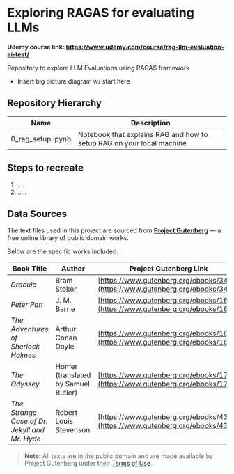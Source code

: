 # Exploring RAGAS for evaluating LLMs

**Udemy course link: https://www.udemy.com/course/rag-llm-evaluation-ai-test/**

Repository to explore LLM Evaluations using RAGAS framework

- Insert big picture diagram w/ start here

## Repository Hierarchy

|Name|Description|
|----|----|
|0_rag_setup.ipynb|Notebook that explains RAG and how to setup RAG on your local machine|

## Steps to recreate

1. ....
2. .....

## Data Sources

The text files used in this project are sourced from **[Project Gutenberg](https://www.gutenberg.org/)** — a free online library of public domain works.

Below are the specific works included:

| Book Title                                    | Author                              | Project Gutenberg Link                                                         |
| --------------------------------------------- | ----------------------------------- | ------------------------------------------------------------------------------ |
| *Dracula*                                     | Bram Stoker                         | [https://www.gutenberg.org/ebooks/345](https://www.gutenberg.org/ebooks/345)   |
| *Peter Pan*                                   | J. M. Barrie                        | [https://www.gutenberg.org/ebooks/16](https://www.gutenberg.org/ebooks/16)     |
| *The Adventures of Sherlock Holmes*           | Arthur Conan Doyle                  | [https://www.gutenberg.org/ebooks/1661](https://www.gutenberg.org/ebooks/1661) |
| *The Odyssey*                                 | Homer (translated by Samuel Butler) | [https://www.gutenberg.org/ebooks/1727](https://www.gutenberg.org/ebooks/1727) |
| *The Strange Case of Dr. Jekyll and Mr. Hyde* | Robert Louis Stevenson              | [https://www.gutenberg.org/ebooks/43](https://www.gutenberg.org/ebooks/43)     |

> **Note:** All texts are in the public domain and are made available by Project Gutenberg under their [Terms of Use](https://www.gutenberg.org/policy/license.html).
